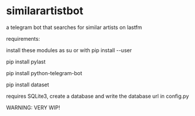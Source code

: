 # similarartistbot

a telegram bot that searches for similar artists on lastfm

requirements:

install these modules as su or with pip install --user <module>

pip install pylast

pip install python-telegram-bot

pip install dataset

requires SQLite3, create a database and write the database url in config.py

WARNING: VERY WIP!
